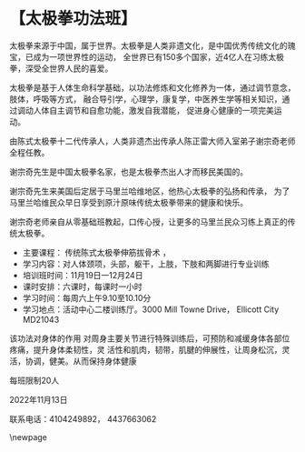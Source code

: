 # 【太极拳功法班】

太极拳来源于中国，属于世界。太极拳是人类非遗文化，是中国优秀传统文化的瑰宝，已成为一项世界性的运动，
全世界已有150多个国家，近4亿人在习练太极拳，深受全世界人民的喜爱。

太极拳是基于人体生命科学基础，以功法修炼和文化修养为一体，通过调节意念，肢体，呼吸等方式，
融合导引学，心理学，康复学，中医养生学等相关知识，通过调动人体自主调节和自愈功能，激发自我潜能，
促进身心健康的一项完美运动。

由陈式太极拳十二代传承人，人类非遗杰出传承人陈正雷大师入室弟子谢宗奇老师全程任教。

谢宗奇先生是中国太极拳名家，也是太极拳杰出人才而移民美国的。

谢宗奇先生来美国后定居于马里兰哈维地区，他热心太极拳的弘扬和传承，
为了马里兰哈维民众早日享受到原汁原味传统太极拳带来的健康和快乐。

谢宗奇老师亲自从零基础班教起，口传心授，让更多的马里兰民众习练上真正的传统太极拳。
     
- 主要课程： 传统陈式太极拳伸筋拔骨术   ，
- 学习内容：对人体颈项，头部，躯干，上肢，下肢和两脚进行专业训练
- 培训班时间：11月19日一12月24日
- 课时安排：六课时，每课时一小时   
- 学习时间：每周六上午9.10至10.10分
- 学习地点：活动中心二楼训练厅。3000 Mill Towne  Drive， Ellicott  City  MD21043

该功法对身体的作用 对周身主要关节进行特殊训练后，可预防和减缓身体各部位疼痛，提升身体柔韧性，灵
活性和肌肉，韧带，肌腱的伸展性，让周身松沉，灵活，协调，健美。从而保持身体健康

每班限制20人

2022年11月13日

联系电话：4104249892， 4437663062

\newpage

